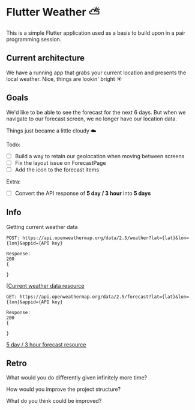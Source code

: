 # Flutter Weather ⛅️

This is a simple Flutter application used as a basis to build upon in a pair programming session.

## Current architecture

We have a running app that grabs your current location and presents the local weather. Nice, things are lookin' bright ☀️

## Goals

We'd like to be able to see the forecast for the next 6 days. But when we navigate to our forecast screen, we no longer have our location data.

Things just became a little cloudy ☁️

Todo:

- [ ] Build a way to retain our geolocation when moving between screens
- [ ] Fix the layout issue on ForecastPage
- [ ] Add the icon to the forecast items

Extra:

- [ ] Convert the API response of **5 day / 3 hour** into **5 days**

## Info

Getting current weather data

```
POST: https://api.openweathermap.org/data/2.5/weather?lat={lat}&lon={lon}&appid={API key}

Response:
200
{
  
}
```
[[Current weather data resource](https://openweathermap.org/current)

```
GET: https://api.openweathermap.org/data/2.5/forecast?lat={lat}&lon={lon}&appid={API key}

Response:
200
{
  
}
```

[5 day / 3 hour forecast resource](https://openweathermap.org/forecast5)

## Retro

What would you do differently given infinitely more time?

How would you improve the project structure?

What do you think could be improved?

